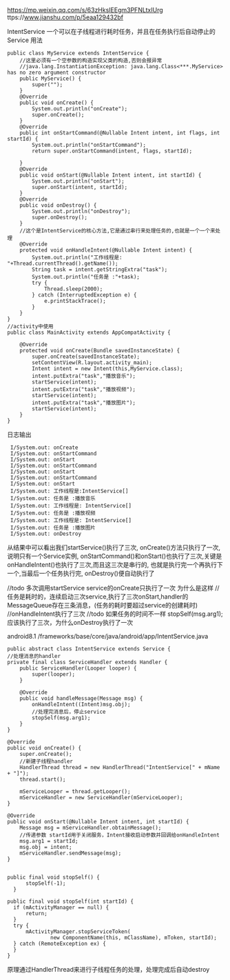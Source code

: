 https://mp.weixin.qq.com/s/63zHksIEEgm3PFNLtxIUrg
ttps://www.jianshu.com/p/5eaa129432bf

IntentService
一个可以在子线程进行耗时任务，并且在任务执行后自动停止的Service
用法
```
public class MyService extends IntentService {
    //这里必须有一个空参数的构造实现父类的构造,否则会报异常
    //java.lang.InstantiationException: java.lang.Class<***.MyService> has no zero argument constructor
    public MyService() {
        super("");
    }
    @Override
    public void onCreate() {
        System.out.println("onCreate");
        super.onCreate();
    }
    @Override
    public int onStartCommand(@Nullable Intent intent, int flags, int startId) {
        System.out.println("onStartCommand");
        return super.onStartCommand(intent, flags, startId);

    }
    @Override
    public void onStart(@Nullable Intent intent, int startId) {
        System.out.println("onStart");
        super.onStart(intent, startId);
    }
    @Override
    public void onDestroy() {
        System.out.println("onDestroy");
        super.onDestroy();
    }
    //这个是IntentService的核心方法,它是通过串行来处理任务的,也就是一个一个来处理
    @Override
    protected void onHandleIntent(@Nullable Intent intent) {
        System.out.println("工作线程是: "+Thread.currentThread().getName());
        String task = intent.getStringExtra("task");
        System.out.println("任务是 :"+task);
        try {
            Thread.sleep(2000);
        } catch (InterruptedException e) {
            e.printStackTrace();
        }
    }
}
//activity中使用
public class MainActivity extends AppCompatActivity {

    @Override
    protected void onCreate(Bundle savedInstanceState) {
        super.onCreate(savedInstanceState);
        setContentView(R.layout.activity_main);
        Intent intent = new Intent(this,MyService.class);
        intent.putExtra("task","播放音乐");
        startService(intent);
        intent.putExtra("task","播放视频");
        startService(intent);
        intent.putExtra("task","播放图片");
        startService(intent);
    }
}
```
日志输出
```
 I/System.out: onCreate
 I/System.out: onStartCommand
 I/System.out: onStart
 I/System.out: onStartCommand
 I/System.out: onStart
 I/System.out: onStartCommand
 I/System.out: onStart
 I/System.out: 工作线程是:IntentService[]
 I/System.out: 任务是 :播放音乐
 I/System.out: 工作线程是: IntentService[]
 I/System.out: 任务是 :播放视频
 I/System.out: 工作线程是: IntentService[]
 I/System.out: 任务是 :播放图片
 I/System.out: onDestroy
```
从结果中可以看出我们startService()执行了三次, onCreate()方法只执行了一次,说明只有一个Service实例, 
onStartCommand()和onStart()也执行了三次,关键是onHandleIntent()也执行了三次,而且这三次是串行的,
也就是执行完一个再执行下一个,当最后一个任务执行完, onDestroy()便自动执行了

//todo 多次调用startService service的onCreate只执行了一次  为什么是这样
//任务是耗时的，连续启动三次service,执行了三次onStart,handler的MessageQueue存在三条消息，(任务的耗时要超过service的创建耗时)
//onHandleIntent执行了三次
//todo 如果任务的时间不一样  stopSelf(msg.arg1);应该执行了三次，为什么onDestroy执行了一次



android8.1
/frameworks/base/core/java/android/app/IntentService.java
```
public abstract class IntentService extends Service {
//处理消息的handler
private final class ServiceHandler extends Handler {
    public ServiceHandler(Looper looper) {
        super(looper);
    }

    @Override
    public void handleMessage(Message msg) {
        onHandleIntent((Intent)msg.obj);
        //处理完消息后，停止service
        stopSelf(msg.arg1);
    }
}

@Override
public void onCreate() {
    super.onCreate();
    //新建子线程handler
    HandlerThread thread = new HandlerThread("IntentService[" + mName + "]");
    thread.start();

    mServiceLooper = thread.getLooper();
    mServiceHandler = new ServiceHandler(mServiceLooper);
}

@Override
public void onStart(@Nullable Intent intent, int startId) {
    Message msg = mServiceHandler.obtainMessage();
    //传递参数 startId用于关闭服务，Intent接收启动参数并回调给onHandleIntent
    msg.arg1 = startId;
    msg.obj = intent;
    mServiceHandler.sendMessage(msg);
}


public final void stopSelf() {
      stopSelf(-1);
  }

public final void stopSelf(int startId) {
  if (mActivityManager == null) {
      return;
  }
  try {
      mActivityManager.stopServiceToken(
              new ComponentName(this, mClassName), mToken, startId);
  } catch (RemoteException ex) {
  }
}
```
原理通过HandlerThread来进行子线程任务的处理，处理完成后自动destroy